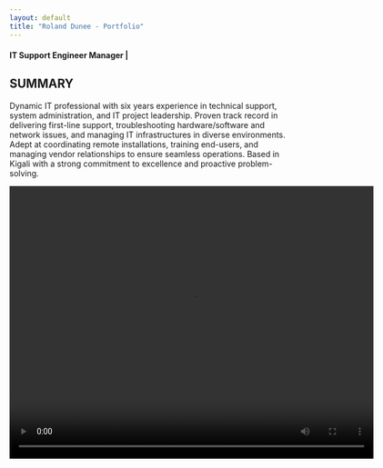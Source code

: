 ```yaml
---
layout: default
title: "Roland Dunee - Portfolio"
---
```


<div class="profile-header">

  <p><h4>IT Support Engineer Manager | </h4></p>


<h2>SUMMARY</h2>
<p>Dynamic IT professional with six years experience in technical support, system administration, and IT project leadership. Proven track record in delivering first-line support, troubleshooting hardware/software and network issues, and managing IT infrastructures in diverse environments. Adept at coordinating remote installations, training end-users, and managing vendor relationships to ensure seamless operations. Based in Kigali with a strong commitment to excellence and proactive problem-solving.</p>


<video width="640" height="480" controls>
  <source src="pitch.mp4" type="video/mp4">
Your browser does not support the video tag.
</video

